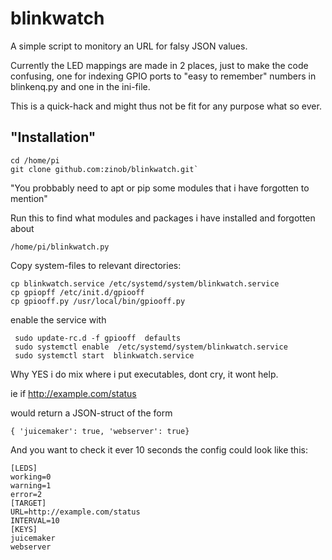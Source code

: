 # blinkwatch

A simple script to monitory an URL for falsy JSON values.

Currently the LED mappings are made in 2 places, just to make the code confusing, one for indexing GPIO ports to "easy to remember" numbers in blinkenq.py and one in the ini-file.

This is a quick-hack and might thus not be fit for any purpose what so ever.

## "Installation"

    cd /home/pi
    git clone github.com:zinob/blinkwatch.git`
   
"You probbably need to apt or pip some modules that i have forgotten to mention"

Run this to find what modules and packages i have installed and forgotten about

    /home/pi/blinkwatch.py
   
Copy system-files to relevant directories:

    cp blinkwatch.service /etc/systemd/system/blinkwatch.service
    cp gpiopff /etc/init.d/gpiooff
    cp gpiooff.py /usr/local/bin/gpiooff.py
   
enable the service with

     sudo update-rc.d -f gpiooff  defaults
     sudo systemctl enable  /etc/systemd/system/blinkwatch.service
     sudo systemctl start  blinkwatch.service

Why YES i do mix where i put executables, dont cry, it wont help.

ie if http://example.com/status

would return a JSON-struct of the form

    { 'juicemaker': true, 'webserver': true}

And you want to check it ever 10 seconds the config could look like this:

    [LEDS]
    working=0
    warning=1
    error=2
    [TARGET]
    URL=http://example.com/status
    INTERVAL=10
    [KEYS]
    juicemaker
    webserver

